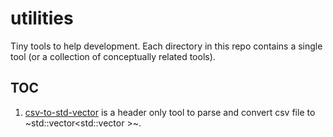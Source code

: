 # utilities
Tiny tools to help development. Each directory in this repo contains a single tool (or a collection of conceptually related tools).

## TOC
1. [csv-to-std-vector]() is a header only tool to parse and convert csv file to ~std::vector<std::vector<double> >~.